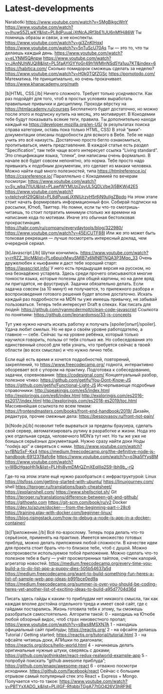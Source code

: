 # Latest-developments
Narabotki
https://www.youtube.com/watch?v=5MgBikgcWnY
https://www.youtube.com/watch?v=IhuwS5ZLwKY&list=PL8dPuuaLjXtNcAJRf3bE1IJU6nMfHj86W
Ты помнишь образы и связи, а не конспекты.
https://www.youtube.com/watch?v=gj3ZnKlHqxI
https://www.youtube.com/watch?v=5nTuScU70As
Ты — это то, что ты делаешь каждый день.
https://www.youtube.com/watch?v=eLYNM5QAnpw
https://www.youtube.com/watch?v=JAnNUhWJQI8&list=PL5faAYlGYYoGr49h1WMInNSd5Ya1uu7KT&index=6
https://habitica.com/
Сколько помидорок сможешь сделать за неделю? 
https://www.youtube.com/watch?v=H0k0TQfZGSc
https://pomotodo.com/
Математика. Не принципиально, но очень прокачивает.
https://www.khanacademy.org/math

[b]HTML, CSS.[/b] Ничего сложного.
Требует только усидчивости. Как раз подойдёт для того, чтоб в простых условиях выработать правильные привычки и  дисциплину. Проходи вёрстку на 
https://htmlacademy.ru/courses
Бесплатного будет достаточно, но можно после этого и подписку купить на месяц, это мотивирует.
В Кокодемии тебе будут показывать всякие теги, правила. Ты дополнительно находи каждый на
https://developer.mozilla.org/en-US/
(в результатах поиска справа категории, оставь пока только HTML, CSS)
В этой “вики”-документации описаны подробности для всякого в Вебе. Тебе не надо учить это всё наизусть. Достаточно просто бегло ознакомиться, пропитываться, иметь представление. В каждой статье есть раздел “Specification”, там тебя чаще всего интересует ссылка “Living standard”. Это спецификации языка, “спеки”, они написаны очень формально. В начале всё будет совсем непонятно, это норма. Тебе просто надо привыкать к подобным документам, это сделает из макаки человека.
Можно найти ещё много полезностей, типа
https://htmlreference.io/
https://cssreference.io/
Параллельно с Кокодемией по вечерам посмотри:
https://www.youtube.com/watch?v=Sy_wba7l1UU&list=PLawfWYMUziZqyUL5QDLVbe3j5BKWj42E5
https://www.youtube.com/watch?v=tpIctyqH29Q&list=PL8dPuuaLjXtNlUrzyH5r6jN9ulIgZBpdo
На этом этапе стоит начать формировать информационный фон. Собирай подписки на рассылки, Ютюб, Твиттер. Но помни, если ты что-то смотришь-читаешь, то стоит потратить минимум столько же времени на написание кода по мотивам. Иначе это обычная бестолковая прокрастинация.
https://habr.com/ru/company/everydaytools/blog/322980/
https://www.youtube.com/watch?v=45EiCUTF88I
Или же это может быть толковая рекреация — лучше посмотреть интересный доклад, чем очередной сериал.

[b]Javascript.[/b] Шутки кончились.
https://www.youtube.com/watch?v=rrRZZ_3licM&list=PLo6puixMwuSMIB7x6MNBTNQA3P3Mqo_33
Очень дружелюбен к ньюфаням и даст тебе хороший старт:
https://javascript.info/
У него есть предыдущая версия на русском, но она безнадёжно устарела. Здесь среди прочего описываются многие тонкости языка, которые полезны для общей картины, но на деле вряд ли пригодятся, не фрустрируй. Задачки обязательно делать. Если задачка совсем (за 10 минут) не получается, то прилежного разбора и воспроизведения готового решения будет вполне достаточно. 
Искать каждый раз подробности на MDN ты уже имеешь привычку, не забывай пользоваться. Теперь тебя интересует Draft в спеках.
Как писать для людей:
https://github.com/ryanmcdermott/clean-code-javascript
Ссылкота по понятиям:
https://github.com/leonardomso/33-js-concepts

Тут уже нужно начать искать работку и получать [spoiler]опыт[/spoiler]. Удача любит смелых. Но не ври о своём уровне работодателю, а главное — себе. Сейчас ты на уровне ребёнка, который только научился говорить, пользы от тебя столько же. Но собеседования это единственный способ для тебя узнать, что требуется сейчас в твоей области (во всех смыслах) и что нужно лично тебе.

Если ещё есть время и хочется подробностей, повторений, закреплений, то
https://www.freecodecamp.org/
годнота, интерактивно обозревает всё с упором на практику.
Подготовка к собеседованию, задачки, соревнования:
https://codesignal.com/
Концептуальный разбор, полезное чтиво:
https://github.com/getify/You-Dont-Know-JS
https://github.com/getify/Functional-Light-JS
Исчерпывающе подробные справочники:
http://speakingjs.com/es5/index.html 
http://exploringjs.com/es6/index.html
http://exploringjs.com/es2016-es2017/index.html
http://exploringjs.com/es2018-es2019/toc.html
Массивнейшая ссылкота по всем темам:
https://frontendmasters.com/books/front-end-handbook/2019/
Дизайн, редактура, прочие смежные дела:
https://bespoyasov.ru/front-not-pain/

[b]Node.js[/b] позволит тебе вырваться за пределы браузера, сделать свой сервер, автоматизировать рутину в разработке и жизни.
Нода это уже отдельная среда, человечного MDN’a тут нет. Но ты же уже не боишься серьёзных документаций. Нужно сразу найти доки Ноды “nodejs api” и сверяться с ними.
https://www.youtube.com/watch?v=fBNz5xF-Kx4
https://medium.freecodecamp.org/the-definitive-node-js-handbook-6912378afc6e
https://www.youtube.com/watch?v=o3ka5fYysBM
https://www.youtube.com/watch?v=WBcHgaoHh1k&list=PLHhi8ymDMrQZmXEqIIlq2S9-Ibh9b_-rQ

Где-то на этом этапе ещё нужно разобраться с инфраструктурой:
Linux
https://itsfoss.com/getting-started-with-ubuntu/
https://linuxjourney.com/
shell
https://tproger.ru/translations/bash-cheatsheet/
https://explainshell.com/
https://www.shellscript.sh/
Git
https://tproger.ru/translations/difference-between-git-and-github/
https://githowto.com
https://git-scm.com/book/ru/v2
Docker
https://dev.to/azure/docker---from-the-beginning-part-i-28c6
https://training.play-with-docker.com/beginner-linux/
https://blog.risingstack.com/how-to-debug-a-node-js-app-in-a-docker-container/

[b]Приложение.[/b] Всё по-взрослому.
Теперь пора делать что-то серьёзное, применять на практике. Имеется множество готовых приблуд, можно делать приложения любой сложности.
В качестве идеи для проекта стоит брать что-то близкое тебе, чтоб с душой. Можно воспроизвести используемое тобой приложение. Можно сделать что-то полезное тебе в быту — учёт просмотренных тайтлов, счётчик калорий, агрегатор новостей.
https://medium.freecodecamp.org/every-time-you-build-a-to-do-list-app-a-puppy-dies-505b54637a5d
https://medium.freecodecamp.org/want-to-build-something-fun-heres-a-list-of-sample-web-app-ideas-b991bce0ed9a
https://medium.freecodecamp.org/summer-is-over-you-should-be-coding-heres-yet-another-list-of-exciting-ideas-to-build-a95d7704d36d

Писать здесь гайды к каким-то приблудам нет никакого смысла, так как каждая вполне достойна отдельного треда и имеет свой сайт, где с гайдами постарались. Жизнь готовила тебя к этому, ты сможешь разобраться самостоятельно. Алгоритм такой:
0 - находишь на Ютюбе любой обзорный видос, чтоб страх неизвестного пропал;
https://www.youtube.com/watch?v=sBws8MSXN7A
1 - находишь официальный сайт приблуды;
https://reactjs.org/
2 - на офсайте делаешь Tutorial / Getting started;
https://reactjs.org/tutorial/tutorial.html
3 - на офсайте читаешь доки, АПИшки по диагонали;
https://reactjs.org/docs/hello-world.html
4 - начинаешь делать оригинальные нужные штуки, сверяясь с доками;
https://github.com/gothinkster/react-redux-realworld-example-app
5 - попробуй поискать “github awesome приблуда”;
https://github.com/enaqx/awesome-react
6 - отважно посмотри исходники.
https://github.com/facebook/react
Сейчас с большим отрывом самый популярный стек это React + Express + Mongo. Получается что-то такое:
https://www.youtube.com/watch?v=PBTYxXADG_k&list=PLillGF-RfqbbiTGgA77tGO426V3hRF9iE
